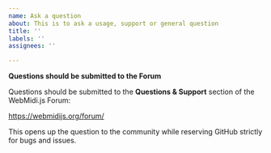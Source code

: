 ```yaml
---
name: Ask a question
about: This is to ask a usage, support or general question
title: ''
labels: ''
assignees: ''

---
```


**Questions should be submitted to the Forum**

Questions should be submitted to the **Questions & Support** section of the WebMidi.js Forum: 

https://webmidijs.org/forum/

This opens up the question to the community while reserving GitHub strictly for bugs and issues.
